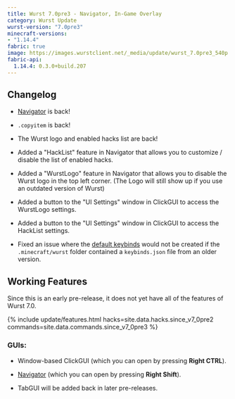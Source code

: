 ```yaml
---
title: Wurst 7.0pre3 - Navigator, In-Game Overlay
category: Wurst Update
wurst-version: "7.0pre3"
minecraft-versions:
- "1.14.4"
fabric: true
image: https://images.wurstclient.net/_media/update/wurst_7.0pre3_540p.webp
fabric-api:
  1.14.4: 0.3.0+build.207
---
```

## Changelog

- [Navigator](https://wurst.wiki/navigator) is back!

- `.copyitem` is back!

- The Wurst logo and enabled hacks list are back!

- Added a "HackList" feature in Navigator that allows you to customize / disable the list of enabled hacks.

- Added a "WurstLogo" feature in Navigator that allows you to disable the Wurst logo in the top left corner. (The Logo will still show up if you use an outdated version of Wurst)

- Added a button to the "UI Settings" window in ClickGUI to access the WurstLogo settings.

- Added a button to the "UI Settings" window in ClickGUI to access the HackList settings.

- Fixed an issue where the [default keybinds](https://wurst.wiki/keybinds#default_keybinds) would not be created if the `.minecraft/wurst` folder contained a `keybinds.json` file from an older version.

## Working Features

Since this is an early pre-release, it does not yet have all of the features of Wurst 7.0.

{% include update/features.html hacks=site.data.hacks.since_v7_0pre2 commands=site.data.commands.since_v7_0pre3 %}

### GUIs:

- Window-based ClickGUI (which you can open by pressing **Right CTRL**).

- [Navigator](https://wurst.wiki/navigator) (which you can open by pressing **Right Shift**).

- TabGUI will be added back in later pre-releases.
